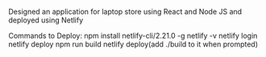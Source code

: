 Designed an application for laptop store using React and Node JS and deployed using Netlify

Commands to Deploy:
npm install netlify-cli/2.21.0 -g
netlify -v
netlify login
netlify deploy
npm run build
netlify deploy(add ./build to it when prompted)

